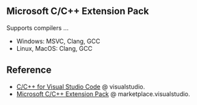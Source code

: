 
## Microsoft C/C++ Extension Pack

Supports compilers ...

- Windows: MSVC, Clang, GCC
- Linux, MacOS: Clang, GCC

## Reference

- [C/C++ for Visual Studio Code](https://code.visualstudio.com/docs/languages/cpp) @ visualstudio.
- [Microsoft C/C++ Extension Pack](https://marketplace.visualstudio.com/items?itemName=ms-vscode.cpptools) @ marketplace.visualstudio.